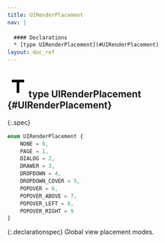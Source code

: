 ```yaml
---
title: UIRenderPlacement
nav: |

  #### Declarations
  * [type UIRenderPlacement](#UIRenderPlacement)
layout: doc_ref
---
```


## ![](/assets/icons/spec-type.svg)type UIRenderPlacement {#UIRenderPlacement}
{:.spec}

```typescript
enum UIRenderPlacement {
    NONE = 0,
    PAGE = 1,
    DIALOG = 2,
    DRAWER = 3,
    DROPDOWN = 4,
    DROPDOWN_COVER = 5,
    POPOVER = 6,
    POPOVER_ABOVE = 7,
    POPOVER_LEFT = 8,
    POPOVER_RIGHT = 9
}
```
{:.declarationspec}
Global view placement modes.

